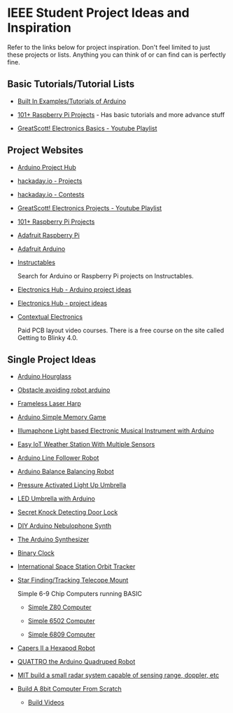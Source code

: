 # IEEE Student Project Ideas and Inspiration

Refer to the links below for project inspiration. Don't feel limited to just
these projects or lists. Anything you can think of or can find can is perfectly fine.

## Basic Tutorials/Tutorial Lists

-   [Built In Examples/Tutorials of Arduino](https://www.arduino.cc/en/Tutorial/BuiltInExamples)

-   [101+ Raspberry Pi Projects](https://www.electronicshub.org/raspberry-pi-projects/) - Has basic tutorials and more advance stuff

-   [GreatScott! Electronics Basics - Youtube Playlist](https://www.youtube.com/playlist?list=PLAROrg3NQn7cyu01HpOv5BWo217XWBZu0)


## Project Websites
-   [Arduino Project Hub](https://create.arduino.cc/projecthub)

-   [hackaday.io - Projects](https://hackaday.io/projects)

-   [hackaday.io - Contests](https://hackaday.io/contests)
    
-   [GreatScott! Electronics Projects - Youtube Playlist](https://www.youtube.com/playlist?list=PLAROrg3NQn7dGPxb9CFtxwbgzLNaaj1Oe)

-   [101+ Raspberry Pi Projects](https://www.electronicshub.org/raspberry-pi-projects/)

-   [Adafruit Raspberry Pi](https://learn.adafruit.com/category/raspberry-pi)

-   [Adafruit Arduino](https://learn.adafruit.com/category/arduino)

-   [Instructables](http://www.instructables.com)

    Search for Arduino or Raspberry Pi projects on Instructables.

-   [Electronics Hub - Arduino project ideas](https://www.electronicshub.org/arduino-project-ideas/)

-   [Electronics Hub - project ideas](https://www.electronicshub.org/electronics-projects-ideas/)

-   [Contextual Electronics](https://contextualelectronics.com/)

    Paid PCB layout video courses. There is a free course on the site called Getting to Blinky 4.0.

## Single Project Ideas
-   [Arduino Hourglass](https://www.instagram.com/p/BmFQoqdDryU/?utm_source=ig_share_sheet&igshid=i360sjd3vpwa)

-   [Obstacle avoiding robot arduino](https://www.electronicshub.org/obstacle-avoiding-robot-arduino/)

-   [Frameless Laser Harp](http://www.instructables.com/id/Frameless-Laser-Harp/)

-   [Arduino Simple Memory Game](http://www.instructables.com/id/Arduino-Simple-Memory-Game/)

-   [Illumaphone Light based Electronic Musical Instrument with Arduino](http://www.instructables.com/id/Illumaphone-Light-based-Electronic-Musical-Instrum/)

-   [Easy IoT Weather Station With Multiple Sensors](http://www.instructables.com/id/Esay-IoT-Weather-Station-With-Multiple-Sensors/)

-   [Arduino Line Follower Robot](http://www.instructables.com/id/Arduino-Line-Follower-Robot-1/)

-   [Arduino Balance Balancing Robot](http://www.instructables.com/id/Arduino-Balance-Balancing-Robot-How-to-Make/)

-   [Pressure Activated Light Up Umbrella](http://www.instructables.com/id/Pressure-Activated-Light-Up-Umbrella/)

-   [LED Umbrella with Arduino](http://www.instructables.com/id/LED-Umbrella-with-Arduino/)

-   [Secret Knock Detecting Door Lock](http://www.instructables.com/id/Secret-Knock-Detecting-Door-Lock/)

-   [DIY Arduino Nebulophone Synth](http://www.instructables.com/id/DIY-Arduino-Nebulophone-Synth/)

-   [The Arduino Synthesizer](http://www.instructables.com/id/The-Arduino-Synthesizer/)

-   [Binary Clock](https://hackaday.io/project/9783-binaryclock)

-   [International Space Station Orbit Tracker](https://www.youtube.com/watch?v=sIE0mcOGnms)

-   [Star Finding/Tracking Telecope Mount](https://hackaday.io/project/159342-pisolaris)

    Simple 6-9 Chip Computers running BASIC

    -   [Simple Z80 Computer](http://searle.hostei.com/grant/z80/SimpleZ80.html)

    -   [Simple 6502 Computer](http://searle.hostei.com/grant/6502/Simple6502.html)

    -   [Simple 6809 Computer](http://searle.hostei.com/grant/6809/Simple6809.html)

-   [Capers II a Hexapod Robot](http://www.instructables.com/id/Capers-II-a-Hexapod-Robot/)

-   [QUATTRO the Arduino Quadruped Robot](http://www.instructables.com/id/QUATTRO-the-Arduino-Quadruped-Robot/)

-   [MIT build a small radar system capable of sensing range, doppler, etc](https://ocw.mit.edu/resources/res-ll-003-build-a-small-radar-system-capable-of-sensing-range-doppler-and-synthetic-aperture-radar-imaging-january-iap-2011/)

-   [Build A 8bit Computer From Scratch](https://eater.net/8bit/)

    - [Build Videos](https://www.youtube.com/user/eaterbc)
